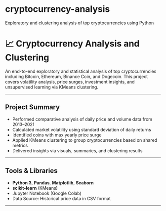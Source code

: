 # cryptocurrency-analysis
Exploratory and clustering analysis of top cryptocurrencies using Python

# 📈 Cryptocurrency Analysis and Clustering

An end-to-end exploratory and statistical analysis of top cryptocurrencies including Bitcoin, Ethereum, Binance Coin, and Dogecoin. This project covers volatility analysis, price surges, investment insights, and unsupervised learning via KMeans clustering.

---

##  Project Summary

- Performed comparative analysis of daily price and volume data from 2013–2021
- Calculated market volatility using standard deviation of daily returns
- Identified coins with max yearly price surge
- Applied KMeans clustering to group cryptocurrencies based on shared metrics
- Delivered insights via visuals, summaries, and clustering results

---

##  Tools & Libraries

- **Python 3**, **Pandas**, **Matplotlib**, **Seaborn**
- **scikit-learn** (KMeans)
- Jupyter Notebook (Google Colab)
- Data Source: Historical price data in CSV format

---



